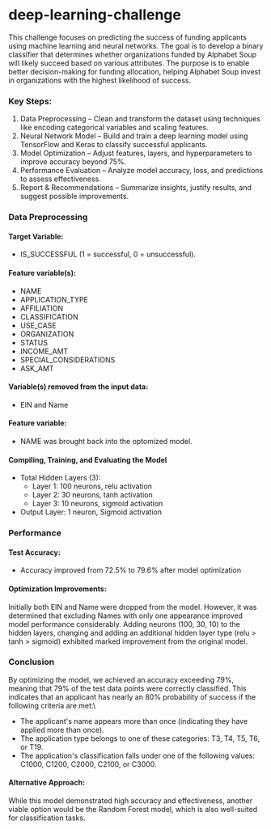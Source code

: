 # deep-learning-challenge
This challenge focuses on predicting the success of funding applicants using machine learning and neural networks. The goal is to develop a binary classifier that determines whether organizations funded by Alphabet Soup will likely succeed based on various attributes. The purpose is to enable better decision-making for funding allocation, helping Alphabet Soup invest in organizations with the highest likelihood of success.

### Key Steps:
1.	Data Preprocessing – Clean and transform the dataset using techniques like encoding categorical variables and scaling features.
2.	Neural Network Model – Build and train a deep learning model using TensorFlow and Keras to classify successful applicants.
3.	Model Optimization – Adjust features, layers, and hyperparameters to improve accuracy beyond 75%.
4.	Performance Evaluation – Analyze model accuracy, loss, and predictions to assess effectiveness.
5.	Report & Recommendations – Summarize insights, justify results, and suggest possible improvements.

### Data Preprocessing
#### Target Variable: 
* IS_SUCCESSFUL (1 = successful, 0 = unsuccessful).

#### Feature variable(s):
* NAME
* APPLICATION_TYPE
* AFFILIATION
* CLASSIFICATION
* USE_CASE
* ORGANIZATION
* STATUS
* INCOME_AMT
* SPECIAL_CONSIDERATIONS
* ASK_AMT

#### Variable(s) removed from the input data: 
* EIN and Name 

#### Feature variable: 
* NAME was brought back into the optomized model.

#### Compiling, Training, and Evaluating the Model
*	Total Hidden Layers (3):
     *   Layer 1: 100 neurons, relu activation
     *   Layer 2: 30 neurons, tanh activation
     *   Layer 3: 10 neurons, sigmoid activation
*	Output Layer: 1 neuron, Sigmoid activation

### Performance
#### Test Accuracy: 
* Accuracy improved from 72.5% to 79.6% after model optimization

#### Optimization Improvements: 
Initially both EIN and Name were dropped from the model. However, it was determined that excluding Names with only one appearance improved model performance considerably. Adding neurons (100, 30, 10) to the hidden layers, changing and adding an additional hidden layer type (relu > tanh > sigmoid) exhibited marked improvement from the original model.


### Conclusion
By optimizing the model, we achieved an accuracy exceeding 79%, meaning that 79% of the test data points were correctly classified. This indicates that an applicant has nearly an 80% probability of success if the following criteria are met:\
*	The applicant's name appears more than once (indicating they have applied more than once).
*	The application type belongs to one of these categories: T3, T4, T5, T6, or T19.
*	The application's classification falls under one of the following values: C1000, C1200, C2000, C2100, or C3000.

#### Alternative Approach: 
While this model demonstrated high accuracy and effectiveness, another viable option would be the Random Forest model, which is also well-suited for classification tasks.


